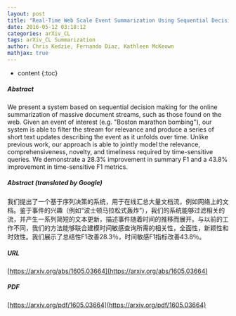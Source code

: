 ```yaml
---
layout: post
title: "Real-Time Web Scale Event Summarization Using Sequential Decision Making"
date: 2016-05-12 03:18:12
categories: arXiv_CL
tags: arXiv_CL Summarization
author: Chris Kedzie, Fernando Diaz, Kathleen McKeown
mathjax: true
---
```


* content
{:toc}

##### Abstract
We present a system based on sequential decision making for the online summarization of massive document streams, such as those found on the web. Given an event of interest (e.g. "Boston marathon bombing"), our system is able to filter the stream for relevance and produce a series of short text updates describing the event as it unfolds over time. Unlike previous work, our approach is able to jointly model the relevance, comprehensiveness, novelty, and timeliness required by time-sensitive queries. We demonstrate a 28.3% improvement in summary F1 and a 43.8% improvement in time-sensitive F1 metrics.

##### Abstract (translated by Google)
我们提出了一个基于序列决策的系统，用于在线汇总大量文档流，例如网络上的文档。鉴于事件的兴趣（例如“波士顿马拉松式轰炸”），我们的系统能够过滤相关的流，并产生一系列简短的文本更新，描述事件随着时间的推移而展开。与以前的工作不同，我们的方法能够联合建模时间敏感查询所需的相关性，全面性，新颖性和时效性。我们展示了总结性F1改善28.3％，时间敏感F1指标改善43.8％。

##### URL
[https://arxiv.org/abs/1605.03664](https://arxiv.org/abs/1605.03664)

##### PDF
[https://arxiv.org/pdf/1605.03664](https://arxiv.org/pdf/1605.03664)

